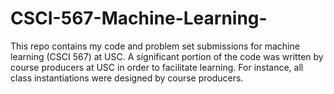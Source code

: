 # CSCI-567-Machine-Learning-
This repo contains my code and problem set submissions for machine learning (CSCI 567) at USC. A significant portion of the code was written by course producers at USC in order to facilitate learning. For instance, all class instantiations were designed by course producers.
